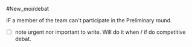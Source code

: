#New_moi/debat 

IF a member of the team can't participate in the Preliminary round.

- [ ] note urgent nor important to write. Will do it when / if do competitive debat.




